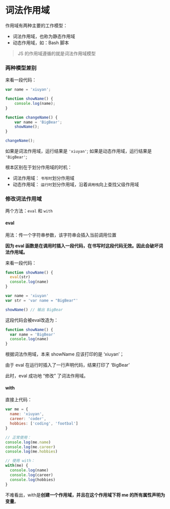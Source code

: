 # 词法作用域

作用域有两种主要的工作模型：

* 词法作用域，也称为静态作用域
* 动态作用域，如：Bash 脚本

> JS 的作用域遵循的就是词法作用域模型

### 两种模型差别

来看一段代码：

```javascript
var name = 'xiuyan';

function showName() {
    console.log(name);
}

function changeName() {
    var name = 'BigBear';
    showName();
}

changeName();
```

如果是词法作用域，运行结果是 `'xiuyan'`;
如果是动态作用域，运行结果是 `'BigBear'`;

根本区别在于划分作用域的时机：

* 词法作用域： `书写时`划分作用域
* 动态作用域： `运行时`划分作用域，沿着`调用栈`向上查找父级作用域

### 修改词法作用域

两个方法：`eval` 和 `with`

#### eval

用法：传一个字符串参数，该字符串会插入当前调用位置

**因为 eval 函数是在调用时插入一段代码，在书写时这段代码无效。因此会破坏词法作用域。**

来看一段代码：

```javascript
function showName() {
  eval(str)
  console.log(name)
}

var name = 'xiuyan'
var str = 'var name = "BigBear"'

showName() // 输出 BigBear
```

这段代码会被eval改造为：
```javascript
function showName() {
  var name = 'BigBear'
  console.log(name)
}
```
根据词法作用域，本来 showName 应该打印的是 ‘xiuyan’；

由于 eval 在运行时插入了一行声明代码，结果打印了 ‘BigBear’

此时，eval 成功地 “修改” 了词法作用域。

#### with

直接上代码：

```javascript
var me = {
  name: 'xiuyan',
  career: 'coder',
  hobbies: ['coding', 'footbal']
}

// 正常使用：
console.log(me.name)
console.log(me.career)
console.log(me.hobbies)

// 使用 with：
with(me) {
  console.log(name)
  console.log(career)
  console.log(hobbies)
}
```

不难看出，with是**创建一个作用域，并且在这个作用域下将 me 的所有属性声明为变量**。
